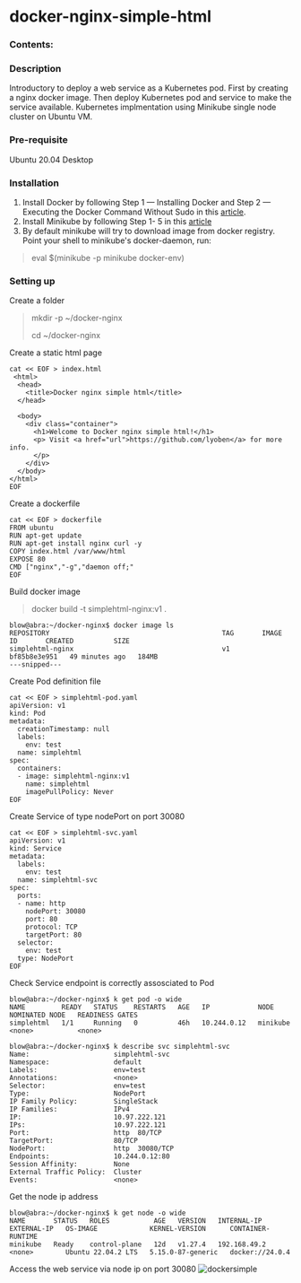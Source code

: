 # docker-nginx-simple-html

### Contents:

### Description
Introductory to deploy a web service as a Kubernetes pod. First by creating a nginx docker image. Then deploy Kubernetes pod and service to make the service available. Kubernetes implmentation using Minikube single node cluster on Ubuntu VM.

### Pre-requisite
Ubuntu 20.04 Desktop

### Installation
1. Install Docker by following Step 1 — Installing Docker and Step 2 — Executing the Docker Command Without Sudo in this [article](https://www.digitalocean.com/community/tutorials/how-to-install-and-use-docker-on-ubuntu-20-04/).
2. Install Minikube by following Step 1- 5 in this [article](https://www.linuxtechi.com/how-to-install-minikube-on-ubuntu/)
3. By default minikube will try to download image from docker registry. Point your shell to minikube's docker-daemon, run:
>eval $(minikube -p minikube docker-env)

### Setting up
Create a folder
> mkdir -p ~/docker-nginx
>
> cd ~/docker-nginx

Create a static html page
```
cat << EOF > index.html
 <html>
  <head>
    <title>Docker nginx simple html</title>
  </head>

  <body>
    <div class="container">
      <h1>Welcome to Docker nginx simple html!</h1>
      <p> Visit <a href="url">https://github.com/lyoben</a> for more info.
      </p>
    </div>
  </body>
</html>
EOF
```

Create a dockerfile
```
cat << EOF > dockerfile
FROM ubuntu
RUN apt-get update
RUN apt-get install nginx curl -y
COPY index.html /var/www/html
EXPOSE 80
CMD ["nginx","-g","daemon off;"
EOF
```
Build docker image
> docker build -t simplehtml-nginx:v1 .
```
blow@abra:~/docker-nginx$ docker image ls
REPOSITORY                                           TAG       IMAGE ID       CREATED          SIZE
simplehtml-nginx                                     v1        bf85b8e3e951   49 minutes ago   184MB
---snipped---
```
Create Pod definition file
```
cat << EOF > simplehtml-pod.yaml
apiVersion: v1
kind: Pod
metadata:
  creationTimestamp: null
  labels:
    env: test
  name: simplehtml
spec:
  containers:
  - image: simplehtml-nginx:v1
    name: simplehtml
    imagePullPolicy: Never
EOF
```
Create Service of type nodePort on port 30080
```
cat << EOF > simplehtml-svc.yaml
apiVersion: v1
kind: Service
metadata:
  labels:
    env: test
  name: simplehtml-svc
spec:
  ports:
  - name: http
    nodePort: 30080
    port: 80
    protocol: TCP
    targetPort: 80
  selector:
    env: test
  type: NodePort
EOF
```

Check Service endpoint is correctly assosciated to Pod


```
blow@abra:~/docker-nginx$ k get pod -o wide
NAME         READY   STATUS    RESTARTS   AGE   IP            NODE       NOMINATED NODE   READINESS GATES
simplehtml   1/1     Running   0          46h   10.244.0.12   minikube   <none>           <none>

blow@abra:~/docker-nginx$ k describe svc simplehtml-svc 
Name:                     simplehtml-svc
Namespace:                default
Labels:                   env=test
Annotations:              <none>
Selector:                 env=test
Type:                     NodePort
IP Family Policy:         SingleStack
IP Families:              IPv4
IP:                       10.97.222.121
IPs:                      10.97.222.121
Port:                     http  80/TCP
TargetPort:               80/TCP
NodePort:                 http  30080/TCP
Endpoints:                10.244.0.12:80
Session Affinity:         None
External Traffic Policy:  Cluster
Events:                   <none>
```
Get the node ip address
```
blow@abra:~/docker-nginx$ k get node -o wide
NAME       STATUS   ROLES           AGE   VERSION   INTERNAL-IP    EXTERNAL-IP   OS-IMAGE             KERNEL-VERSION      CONTAINER-RUNTIME
minikube   Ready    control-plane   12d   v1.27.4   192.168.49.2   <none>        Ubuntu 22.04.2 LTS   5.15.0-87-generic   docker://24.0.4
```
Access the web service via node ip on port 30080
![dockersimple](https://github.com/lyoben/docker_nginx_simplehtml/assets/81006481/b586a787-fdb2-44ed-9013-04f6ef9c0b13)


